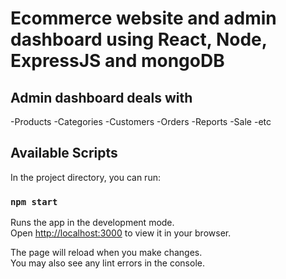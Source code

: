 # Ecommerce website and admin dashboard using React, Node, ExpressJS and mongoDB


##  Admin dashboard deals with
 -Products
 -Categories
 -Customers
 -Orders
 -Reports
 -Sale
 -etc


## Available Scripts

In the project directory, you can run:

### `npm start`

Runs the app in the development mode.\
Open [http://localhost:3000](http://localhost:3000) to view it in your browser.

The page will reload when you make changes.\
You may also see any lint errors in the console.
